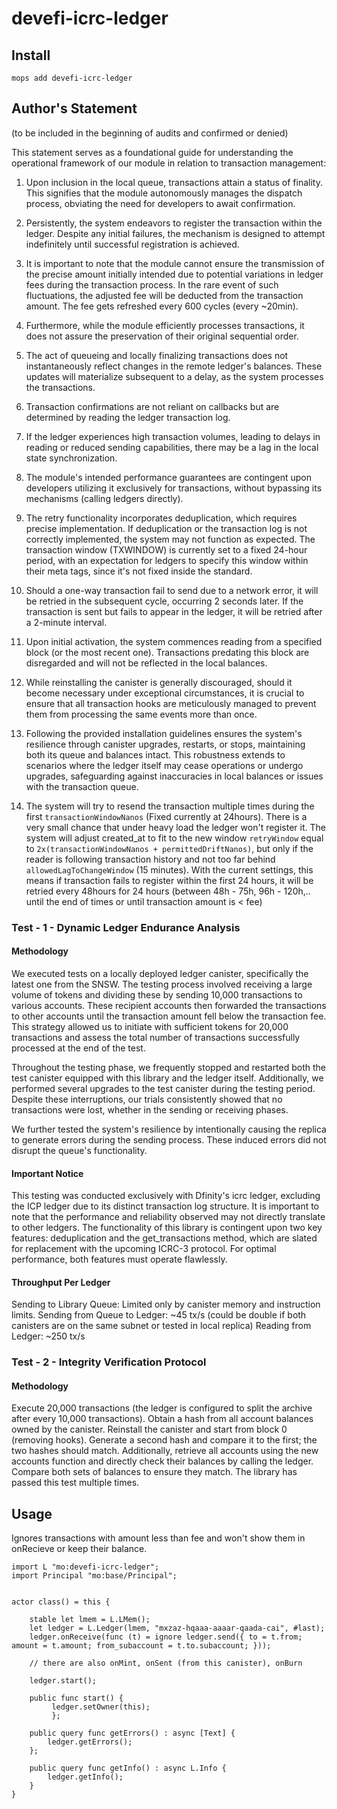# devefi-icrc-ledger

## Install
```
mops add devefi-icrc-ledger
```

## Author's Statement 
(to be included in the beginning of audits and confirmed or denied)

This statement serves as a foundational guide for understanding the operational framework of our module in relation to transaction management:

1) Upon inclusion in the local queue, transactions attain a status of finality. This signifies that the module autonomously manages the dispatch process, obviating the need for developers to await confirmation.

2) Persistently, the system endeavors to register the transaction within the ledger. Despite any initial failures, the mechanism is designed to attempt indefinitely until successful registration is achieved.

3) It is important to note that the module cannot ensure the transmission of the precise amount initially intended due to potential variations in ledger fees during the transaction process. In the rare event of such fluctuations, the adjusted fee will be deducted from the transaction amount. The fee gets refreshed every 600 cycles (every ~20min).

4) Furthermore, while the module efficiently processes transactions, it does not assure the preservation of their original sequential order.

5) The act of queueing and locally finalizing transactions does not instantaneously reflect changes in the remote ledger's balances. These updates will materialize subsequent to a delay, as the system processes the transactions.

6) Transaction confirmations are not reliant on callbacks but are determined by reading the ledger transaction log.
7) If the ledger experiences high transaction volumes, leading to delays in reading or reduced sending capabilities, there may be a lag in the local state synchronization.
8) The module's intended performance guarantees are contingent upon developers utilizing it exclusively for transactions, without bypassing its mechanisms (calling ledgers directly).
9) The retry functionality incorporates deduplication, which requires precise implementation. If deduplication or the transaction log is not correctly implemented, the system may not function as expected. The transaction window (TXWINDOW) is currently set to a fixed 24-hour period, with an expectation for ledgers to specify this window within their meta tags, since it's not fixed inside the standard.
10) Should a one-way transaction fail to send due to a network error, it will be retried in the subsequent cycle, occurring 2 seconds later. If the transaction is sent but fails to appear in the ledger, it will be retried after a 2-minute interval.
11) Upon initial activation, the system commences reading from a specified block (or the most recent one). Transactions predating this block are disregarded and will not be reflected in the local balances.

12) While reinstalling the canister is generally discouraged, should it become necessary under exceptional circumstances, it is crucial to ensure that all transaction hooks are meticulously managed to prevent them from processing the same events more than once.

13) Following the provided installation guidelines ensures the system's resilience through canister upgrades, restarts, or stops, maintaining both its queue and balances intact. This robustness extends to scenarios where the ledger itself may cease operations or undergo upgrades, safeguarding against inaccuracies in local balances or issues with the transaction queue.

14) The system will try to resend the transaction multiple times during the first `transactionWindowNanos` (Fixed currently at 24hours). There is a very small chance that under heavy load the ledger won't register it. The system will adjust created_at to fit to the new window `retryWindow` equal to `2x(transactionWindowNanos + permittedDriftNanos)`, but only if the reader is following transaction history and not too far behind `allowedLagToChangeWindow` (15 minutes). With the current settings, this means if transaction fails to register within the first 24 hours, it will be retried every 48hours for 24 hours (between 48h - 75h, 96h - 120h,.. until the end of times or until transaction amount is < fee)

### Test - 1 - Dynamic Ledger Endurance Analysis

#### Methodology
We executed tests on a locally deployed ledger canister, specifically the latest one from the SNSW. The testing process involved receiving a large volume of tokens and dividing these by sending 10,000 transactions to various accounts. These recipient accounts then forwarded the transactions to other accounts until the transaction amount fell below the transaction fee. This strategy allowed us to initiate with sufficient tokens for 20,000 transactions and assess the total number of transactions successfully processed at the end of the test.

Throughout the testing phase, we frequently stopped and restarted both the test canister equipped with this library and the ledger itself. Additionally, we performed several upgrades to the test canister during the testing period. Despite these interruptions, our trials consistently showed that no transactions were lost, whether in the sending or receiving phases.

We further tested the system's resilience by intentionally causing the replica to generate errors during the sending process. These induced errors did not disrupt the queue's functionality.

#### Important Notice
This testing was conducted exclusively with Dfinity's icrc ledger, excluding the ICP ledger due to its distinct transaction log structure. It is important to note that the performance and reliability observed may not directly translate to other ledgers. The functionality of this library is contingent upon two key features: deduplication and the get_transactions method, which are slated for replacement with the upcoming ICRC-3 protocol. For optimal performance, both features must operate flawlessly.

#### Throughput Per Ledger
Sending to Library Queue: Limited only by canister memory and instruction limits.
Sending from Queue to Ledger: ~45 tx/s (could be double if both canisters are on the same subnet or tested in local replica)
Reading from Ledger: ~250 tx/s

### Test - 2 - Integrity Verification Protocol

#### Methodology

Execute 20,000 transactions (the ledger is configured to split the archive after every 10,000 transactions). Obtain a hash from all account balances owned by the canister. Reinstall the canister and start from block 0 (removing hooks). Generate a second hash and compare it to the first; the two hashes should match. Additionally, retrieve all accounts using the new accounts function and directly check their balances by calling the ledger. Compare both sets of balances to ensure they match. The library has passed this test multiple times.


## Usage
Ignores transactions with amount less than fee and won't show them in onRecieve or keep their balance.

```motoko
import L "mo:devefi-icrc-ledger";
import Principal "mo:base/Principal";


actor class() = this {

    stable let lmem = L.LMem(); 
    let ledger = L.Ledger(lmem, "mxzaz-hqaaa-aaaar-qaada-cai", #last);
    ledger.onReceive(func (t) = ignore ledger.send({ to = t.from; amount = t.amount; from_subaccount = t.to.subaccount; }));
    
    // there are also onMint, onSent (from this canister), onBurn

    ledger.start();
    
    public func start() { 
         ledger.setOwner(this);
         };

    public query func getErrors() : async [Text] { 
        ledger.getErrors();
    };

    public query func getInfo() : async L.Info {
        ledger.getInfo();
    }
}

```